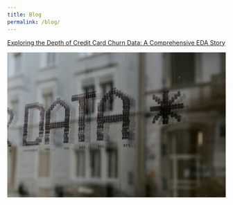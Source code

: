 ```yaml
---
title: Blog
permalink: /blog/
---
```


[Exploring the Depth of Credit Card Churn Data: A Comprehensive EDA Story](https://medium.com/@edwardlongtang/exploring-the-depth-of-credit-card-churn-data-959c4e2c5b9a)

![Photo by Claudio Schwarz on Unsplash](/assets/img/data.png)

